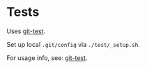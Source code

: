 # Tests

Uses [git-test].

Set up local `.git/config` via `./test/_setup.sh`.

For usage info, see: [git-test].



[git-test]: https://github.com/mhagger/git-test#git-test
